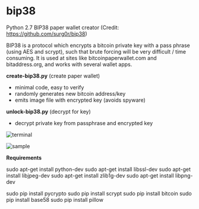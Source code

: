 # bip38

Python 2.7 BIP38 paper wallet creator
(Credit: https://github.com/surg0r/bip38)

BIP38 is a protocol which encrypts a bitcoin private key with a pass phrase (using AES and scrypt), such that 
brute forcing will be very difficult / time consuming. It is used at sites like bitcoinpaperwallet.com and 
bitaddress.org, and works with several wallet apps.

**create-bip38.py** (create paper wallet)
- minimal code, easy to verify
- randomly generates new bitcoin address/key
- emits image file with encrypted key (avoids spyware)

**unlock-bip38.py** (decrypt for key)
- decrypt private key from passphrase and encrypted key

![terminal](https://raw.githubusercontent.com/steve-vincent/bip38/master/screens/terminal.png)

![sample](https://raw.githubusercontent.com/steve-vincent/bip38/master/screens/sample.jpg)

**Requirements**

sudo apt-get install python-dev
sudo apt-get install libssl-dev
sudo apt-get install libjpeg-dev
sudo apt-get install zlib1g-dev
sudo apt-get install libpng-dev

sudo pip install pycrypto
sudo pip install scrypt
sudo pip install bitcoin
sudo pip install base58
sudo pip install pillow
